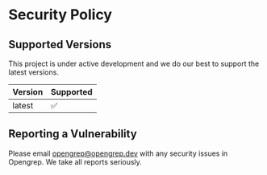 # Security Policy

## Supported Versions

This project is under active development and we do our best to support the latest versions.

| Version | Supported          |
| ------- | ------------------ |
| latest  | :white_check_mark: |

## Reporting a Vulnerability

Please email opengrep@opengrep.dev with any security issues in Opengrep. We take all reports seriously.
